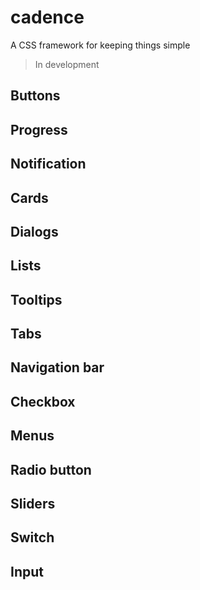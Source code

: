 # cadence
A CSS framework for keeping things simple

> In development

## Buttons
## Progress
## Notification
## Cards
## Dialogs
## Lists
## Tooltips
## Tabs
## Navigation bar
## Checkbox
## Menus
## Radio button
## Sliders
## Switch
## Input
